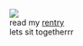 ![](https://files.catbox.moe/18olfi.jpg) <br> read my [rentry](https://rentry.co/shorter) <br> lets sit togetherrr
